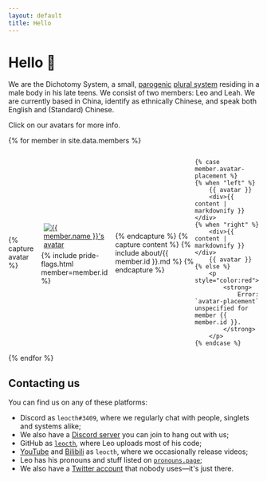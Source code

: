 ```yaml
---
layout: default
title: Hello
---
```


<style>
    .flex-paragraph {
        display: flex;
        align-items: center;
    }

    .avatar {
        display: flex;
        align-items: center;
        flex-direction: column;
        margin: 15px;
    }

    .avatar>* {
        margin: 5px;
    }

    .pfp {
        transition: all ease-in-out 0.2s;
    }

    .pfp:hover {
        scale: 110%;
    }
</style>

# Hello 👋

We are the Dichotomy System, a small, [parogenic](https://pluralpedia.org/w/Parogenic)
[plural system](https://morethanone.info) residing in a male body in his late teens.
We consist of two members:
<span class="leo">Leo</span>
and <span class="leah">Leah</span>.
We are currently based in China, identify as ethnically Chinese, and speak both English and (Standard)
Chinese.

Click on our avatars for more info.

{% for member in site.data.members %} 
<div class="flex-paragraph">
    {% capture avatar %}
        <div class="avatar">
            <a href="./{{ member.id }}.html">
                <img
                    src="assets/avatars/{{ member.id }}.png"
                    height="{{ member.pfp-size }}"
                    class="pfp"
                    title="{{ member.name }}"
                    alt="{{ member.name }}'s avatar"
                />
            </a>
            {% include pride-flags.html member=member.id %}
        </div>
    {% endcapture %}
    {% capture content %}
        {% include about/{{ member.id }}.md %}
    {% endcapture %}


    {% case member.avatar-placement %}
    {% when "left" %}
        {{ avatar }}
        <div>{{ content | markdownify }}</div>
    {% when "right" %}
        <div>{{ content | markdownify }}</div>
        {{ avatar }}
    {% else %}
        <p style="color:red">
            <strong>
                Error: `avatar-placement` unspecified for member {{ member.id }}.
            </strong>
        </p>
    {% endcase %}
</div>
{% endfor %}

<h2>Contacting us</h2>
<p>
    You can find us on any of these platforms:
<ul>
    <li>
        Discord as <code>leocth#3409</code>, where we regularly chat with people,
        singlets and systems alike;
    </li>
    <li>
        We also have a <a href="https://discord.gg/NeNfePzCx8">Discord server</a> you can
        join to hang out with us;
    </li>
    <li>
        GitHub as <a href="https://github.com/leocth"><code>leocth</code></a>,
        where <span class="leo">Leo</span> uploads most of his code;
    </li>
    <li>
        <a href="https://www.youtube.com/channel/UCfVDQlFd1pGiNfjFdG-Gamw">YouTube</a> and
        <a href="https://space.bilibili.com/401096522">Bilibili</a> as <code>leocth</code>,
        where we occasionally release videos;
    </li>
    <li>
        <span class="leo">Leo</span> has his pronouns and stuff listed on
        <a href="https://pronouns.page/@leocth31"><code>pronouns.page</code></a>;
    </li>
    <li>
        We also have a <a href="https://twitter.com/leocth31">Twitter account</a> that nobody uses—it's just
        there.
    </li>
</ul>
</p> 